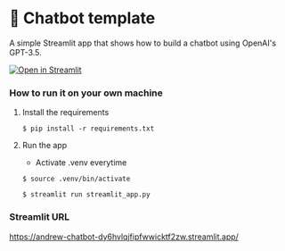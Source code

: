 # 💬 Chatbot template

A simple Streamlit app that shows how to build a chatbot using OpenAI's GPT-3.5.

[![Open in Streamlit](https://static.streamlit.io/badges/streamlit_badge_black_white.svg)](https://chatbot-template.streamlit.app/)

### How to run it on your own machine

1. Install the requirements

   ```
   $ pip install -r requirements.txt
   ```

2. Run the app
   - Activate .venv everytime
   ```
   $ source .venv/bin/activate
   ```

   ```
   $ streamlit run streamlit_app.py
   ```

### Streamlit URL
https://andrew-chatbot-dy6hvlqjfipfwwicktf2zw.streamlit.app/
